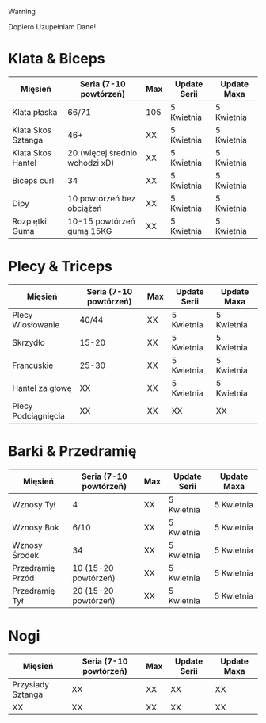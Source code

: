 > [!WARNING]  
> Dopiero Uzupełniam Dane!

# Klata & Biceps
| Mięsień              | Seria (7-10 powtórzeń)              | Max    | Update Serii | Update Maxa |
|----------------------|-------------------------------------|--------|--------------|--------------|
| Klata płaska         | 66/71                              | 105    | 5 Kwietnia   | 5 Kwietnia   |
| Klata Skos Sztanga   | 46+                                | XX     | 5 Kwietnia   | 5 Kwietnia   |
| Klata Skos Hantel    | 20 (więcej średnio wchodzi xD)     | XX     | 5 Kwietnia   | 5 Kwietnia   |
| Biceps curl          | 34                                 | XX     | 5 Kwietnia   | 5 Kwietnia   |
| Dipy                 | 10 powtórzeń bez obciążeń          | XX     | 5 Kwietnia   | 5 Kwietnia   |
| Rozpiętki Guma       | 10-15 powtórzeń gumą 15KG          | XX     | 5 Kwietnia   | 5 Kwietnia   |

# Plecy & Triceps
| Mięsień              | Seria (7-10 powtórzeń)              | Max    | Update Serii | Update Maxa |
|----------------------|-------------------------------------|--------|--------------|--------------|
| Plecy Wiosłowanie    | 40/44                              | XX     | 5 Kwietnia   | 5 Kwietnia   |
| Skrzydło             | 15-20                              | XX     | 5 Kwietnia   | 5 Kwietnia   |
| Francuskie           | 25-30                            | XX     | 5 Kwietnia   | 5 Kwietnia   |
| Hantel za głowę      | XX                                 | XX     | 5 Kwietnia   | 5 Kwietnia   |
| Plecy Podciągnięcia  | XX                                 | XX     | XX           | XX           |

# Barki & Przedramię
| Mięsień              | Seria (7-10 powtórzeń)              | Max    | Update Serii | Update Maxa |
|----------------------|-------------------------------------|--------|--------------|--------------|
| Wznosy Tył           | 4                                  | XX     | 5 Kwietnia   | 5 Kwietnia   |
| Wznosy Bok           | 6/10                               | XX     | 5 Kwietnia   | 5 Kwietnia   |
| Wznosy Środek        | 34                                 | XX     | 5 Kwietnia   | 5 Kwietnia   |
| Przedramię Przód     | 10 (15-20 powtórzeń)               | XX     | 5 Kwietnia   | 5 Kwietnia   |
| Przedramię Tył       | 20 (15-20 powtórzeń)               | XX     | 5 Kwietnia   | 5 Kwietnia   |

# Nogi
| Mięsień              | Seria (7-10 powtórzeń)              | Max    | Update Serii | Update Maxa |
|----------------------|-------------------------------------|--------|--------------|--------------|
| Przysiady Sztanga    | XX                                 | XX     | XX           | XX           |
| XX                   | XX                                 | XX     | XX           | XX           |
